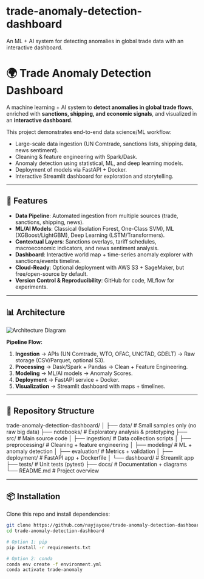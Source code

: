 # trade-anomaly-detection-dashboard
An ML + AI system for detecting anomalies in global trade data with an interactive dashboard.

# 🌍 Trade Anomaly Detection Dashboard

A machine learning + AI system to **detect anomalies in global trade flows**, enriched with **sanctions, shipping, and economic signals**, and visualized in an **interactive dashboard**.

This project demonstrates end-to-end data science/ML workflow:
- Large-scale data ingestion (UN Comtrade, sanctions lists, shipping data, news sentiment).
- Cleaning & feature engineering with Spark/Dask.
- Anomaly detection using statistical, ML, and deep learning models.
- Deployment of models via FastAPI + Docker.
- Interactive Streamlit dashboard for exploration and storytelling.

---

## 🚀 Features

- **Data Pipeline**: Automated ingestion from multiple sources (trade, sanctions, shipping, news).
- **ML/AI Models**: Classical (Isolation Forest, One-Class SVM), ML (XGBoost/LightGBM), Deep Learning (LSTM/Transformers).
- **Contextual Layers**: Sanctions overlays, tariff schedules, macroeconomic indicators, and news sentiment analysis.
- **Dashboard**: Interactive world map + time-series anomaly explorer with sanctions/events timeline.
- **Cloud-Ready**: Optional deployment with AWS S3 + SageMaker, but free/open-source by default.
- **Version Control & Reproducibility**: GitHub for code, MLflow for experiments.

---

## 📊 Architecture

![Architecture Diagram](docs/architecture_diagram.png)

**Pipeline Flow:**
1. **Ingestion** → APIs (UN Comtrade, WTO, OFAC, UNCTAD, GDELT) → Raw storage (CSV/Parquet, optional S3).
2. **Processing** → Dask/Spark + Pandas → Clean + Feature Engineering.
3. **Modeling** → ML/AI models → Anomaly Scores.
4. **Deployment** → FastAPI service + Docker.
5. **Visualization** → Streamlit dashboard with maps + timelines.

---

## 📂 Repository Structure
trade-anomaly-detection-dashboard/
│
├── data/ # Small samples only (no raw big data)
├── notebooks/ # Exploratory analysis & prototyping
├── src/ # Main source code
│ ├── ingestion/ # Data collection scripts
│ ├── preprocessing/ # Cleaning + feature engineering
│ ├── modeling/ # ML + anomaly detection
│ ├── evaluation/ # Metrics + validation
│ ├── deployment/ # FastAPI app + Dockerfile
│ └── dashboard/ # Streamlit app
├── tests/ # Unit tests (pytest)
├── docs/ # Documentation + diagrams
└── README.md # Project overview

---

## 📦 Installation

Clone this repo and install dependencies:

```bash
git clone https://github.com/nayjaycee/trade-anomaly-detection-dashboard.git
cd trade-anomaly-detection-dashboard

# Option 1: pip
pip install -r requirements.txt

# Option 2: conda
conda env create -f environment.yml
conda activate trade-anomaly
